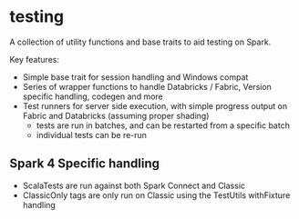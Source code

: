 # testing

A collection of utility functions and base traits to aid testing on Spark.

Key features:

* Simple base trait for session handling and Windows compat
* Series of wrapper functions to handle Databricks / Fabric, Version specific handling, codegen and more
* Test runners for server side execution, with simple progress output on Fabric and Databricks (assuming proper shading)
  * tests are run in batches, and can be restarted from a specific batch
  * individual tests can be re-run

## Spark 4 Specific handling

* ScalaTests are run against both Spark Connect and Classic
* ClassicOnly tags are only run on Classic using the TestUtils withFixture handling
